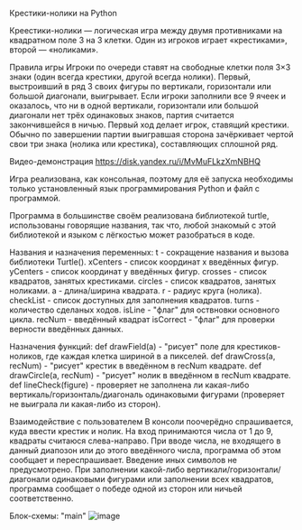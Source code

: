 Крестики-нолики на Python

Креестики-нолики — логическая игра между двумя противниками на квадратном поле 3 на 3 клетки. Один из игроков играет «крестиками», второй — «ноликами».

Правила игры
Игроки по очереди ставят на свободные клетки поля 3×3 знаки (один всегда крестики, другой всегда нолики). Первый, выстроивший в ряд 3 своих фигуры по вертикали, горизонтали или большой диагонали, выигрывает. Если игроки заполнили все 9 ячеек и оказалось, что ни в одной вертикали, горизонтали или большой диагонали нет трёх одинаковых знаков, партия считается закончившейся в ничью. Первый ход делает игрок, ставящий крестики.
Обычно по завершении партии выигравшая сторона зачёркивает чертой свои три знака (нолика или крестика), составляющих сплошной ряд.

Видео-демонстрация https://disk.yandex.ru/i/MvMuFLkzXmNBHQ

Игра реализована, как консольная, поэтому для её запуска необходимы только установленный язык программирования Python и файл с программой.

Программа в большинстве своём реализована библиотекой turtle, использованы говорящие названия, так что, любой знакомый с этой библиотекой и языком с лёгкостью может разобраться в коде.

Названия и назначения переменных:
t - сокращение названия и вызова библиотеки Turtle().
xCenters - список координат x введённых фигур.
yCenters - список координат y введённых фигур.
crosses - список квадратов, занятых крестиками.
circles - список квадратов, занятых ноликами.
a - длина/ширина квадрата.
r - радиус круга (нолика).
checkList - список доступных для заполнения квадратов.
turns - количество сделаных ходов.
isLine - "флаг" для оствновки основного цикла.
recNum - введённый квадрат
isCorrect - "флаг" для проверки верности введённых данных.

Назначения функций:
def drawField(a) - "рисует" поле для крестиков-ноликов, где каждая клетка шириной в а пикселей.
def drawCross(a, recNum) - "рисует" крестик в введённом в recNum квадрате.
def drawCircle(a, recNum) - "рисует" нолик в введённом в recNum квадрате.
def lineCheck(figure) - проверяет не заполнена ли какая-либо вертикаль/горизонталь/диагональ одинаковыми фигурами (проверяет не выиграла ли какая-либо из сторон).

Взаимодействие с пользователем
В консоли поочерёдно спрашивается, куда ввести крестик и нолик. На вход принимаются числа от 1 до 9, квадраты считаюся слева-направо. При вводе числа, не входящего в данный диапозон или до этого введённого числа, программа об этом сообщает и переспрашивает. Введение иных символов не предусмотрено. При заполнении какой-либо вертикали/горизонтали/диагонали одинаковыми фигурами или заполнении всех квадратов, программа сообщает о победе одной из сторон или ничьей соответственно.

Блок-схемы:
"main"
![image](https://github.com/kcornesss/praktik/assets/116918339/774e6f93-6b3e-4221-9015-fc01234567ae)

